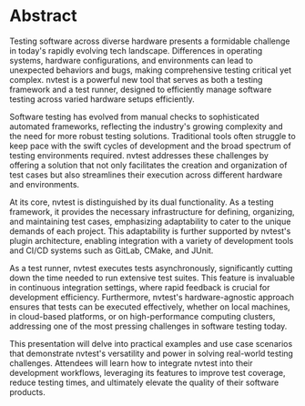 # Abstract

Testing software across diverse hardware presents a formidable challenge in today's rapidly evolving tech landscape. Differences in operating systems, hardware configurations, and environments can lead to unexpected behaviors and bugs, making comprehensive testing critical yet complex. nvtest is a powerful new tool that serves as both a testing framework and a test runner, designed to efficiently manage software testing across varied hardware setups efficiently.

Software testing has evolved  from manual checks to sophisticated automated frameworks, reflecting the industry's growing complexity and the need for more robust testing solutions. Traditional tools often struggle to keep pace with the swift cycles of development and the broad spectrum of testing environments required. nvtest addresses these challenges by offering a solution that not only facilitates the creation and organization of test cases but also streamlines their execution across different hardware and environments.

At its core, nvtest is distinguished by its dual functionality. As a testing framework, it provides the necessary infrastructure for defining, organizing, and maintaining test cases, emphasizing adaptability to cater to the unique demands of each project. This adaptability is further supported by nvtest's plugin architecture, enabling integration with a variety of development tools and CI/CD systems such as GitLab, CMake, and JUnit.

As a test runner, nvtest executes tests asynchronously, significantly cutting down the time needed to run extensive test suites. This feature is invaluable in continuous integration settings, where rapid feedback is crucial for development efficiency. Furthermore, nvtest's hardware-agnostic approach ensures that tests can be executed effectively, whether on local machines, in cloud-based platforms, or on high-performance computing clusters, addressing one of the most pressing challenges in software testing today.

This presentation will delve into practical examples and use case scenarios that demonstrate nvtest's versatility and power in solving real-world testing challenges. Attendees will learn how to integrate nvtest into their development workflows, leveraging its features to improve test coverage, reduce testing times, and ultimately elevate the quality of their software products.
